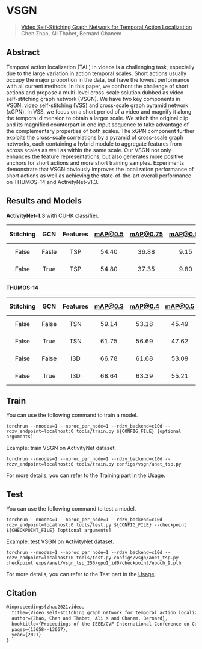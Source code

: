 # VSGN

> [Video Self-Stitching Graph Network for Temporal Action Localization](https://arxiv.org/abs/2011.14598)  
> Chen Zhao, Ali Thabet, Bernard Ghanem

<!-- [ALGORITHM] -->

## Abstract

Temporal action localization (TAL) in videos is a challenging task, especially due to the large variation in action temporal scales. Short actions usually occupy the major proportion in the data, but have the lowest performance with all current methods. In this paper, we confront the challenge of short actions and propose a multi-level cross-scale solution dubbed as video self-stitching graph network (VSGN). We have two key components in VSGN: video self-stitching (VSS) and cross-scale graph pyramid network (xGPN). In VSS, we focus on a short period of a video and magnify it along the temporal dimension to obtain a larger scale. We stitch the original clip and its magnified counterpart in one input sequence to take advantage of the complementary properties of both scales. The xGPN component further exploits the cross-scale correlations by a pyramid of cross-scale graph networks, each containing a hybrid module to aggregate features from across scales as well as within the same scale. Our VSGN not only enhances the feature representations, but also generates more positive anchors for short actions and more short training samples. Experiments demonstrate that VSGN obviously improves the localization performance of short actions as well as achieving the state-of-the-art overall performance on THUMOS-14 and ActivityNet-v1.3.

## Results and Models

**ActivityNet-1.3** with CUHK classifier.

| Stitching |  GCN  | Features | mAP@0.5 | mAP@0.75 | mAP@0.95 | ave. mAP |          Config           |                                                                                          Download                                                                                          |
| :-------: | :---: | :------: | :-----: | :------: | :------: | :------: | :-----------------------: | :----------------------------------------------------------------------------------------------------------------------------------------------------------------------------------------: |
|   False   | Fasle |   TSP    |  54.40  |  36.88   |   9.15   |  36.27   |   [config](anet_tsp.py)   | [model](https://drive.google.com/file/d/15bbt9hcE0LwLKONqv3LKEa6-8QEqNgwX/view?usp=sharing)   \| [log](https://drive.google.com/file/d/1HuoO75OIZgjoNZLfkj-Cl49-vjLD6QWy/view?usp=sharing) |
|   False   | True  |   TSP    |  54.80  |  37.35   |   9.80   |  36.89   | [config](anet_tsp_gcn.py) | [model](https://drive.google.com/file/d/1TIHqpfmbAFMNhVGAU-YKD0ZS3cd-VOh9/view?usp=sharing)   \| [log](https://drive.google.com/file/d/1LW1A_gIpOqz1RDiVgQDYx3BT-NG_-Uzj/view?usp=sharing) |

**THUMOS-14**

| Stitching |  GCN  | Features | mAP@0.3 | mAP@0.4 | mAP@0.5 | mAP@0.6 | mAP@0.7 | ave. mAP |           Config            |                                                                                          Download                                                                                          |
| :-------: | :---: | :------: | :-----: | :-----: | :-----: | :-----: | :-----: | :------: | :-------------------------: | :----------------------------------------------------------------------------------------------------------------------------------------------------------------------------------------: |
|   False   | False |   TSN    |  59.14  |  53.18  |  45.49  |  35.11  |  24.69  |  43.52   |   [config](thumos_tsn.py)   | [model](https://drive.google.com/file/d/1JtEvIOGabOod3ZzKpHEpdyu-FRoj4ASQ/view?usp=sharing)   \| [log](https://drive.google.com/file/d/1YeOz4z4KaZzFbKiuIHm6OXy8hdyf2XNJ/view?usp=sharing) |
|   False   | True  |   TSN    |  61.75  |  56.69  |  47.62  |  37.16  |  26.70  |  45.98   | [config](thumos_tsn_gcn.py) | [model](https://drive.google.com/file/d/1TA54ay5HHadW7R3xjplNvFRZRGIBGfFi/view?usp=sharing)   \| [log](https://drive.google.com/file/d/1xeOVqFlX_oeFzxcCLxC_qMnHeNoawjaO/view?usp=sharing) |
|   False   | False |   I3D    |  66.78  |  61.68  |  53.09  |  43.08  |  30.63  |  51.05   |   [config](thumos_i3d.py)   | [model](https://drive.google.com/file/d/1cw3hViPLKWXmHrENy5rpeOQhoLcxnWDG/view?usp=sharing)   \| [log](https://drive.google.com/file/d/1kZaoTuO2RdJJu1Hetj65f_wzuTqY0fi-/view?usp=sharing) |
|   False   | True  |   I3D    |  68.64  |  63.39  |  55.21  |  44.74  |  33.13  |  53.02   | [config](thumos_i3d_gcn.py) | [model](https://drive.google.com/file/d/1bthK_X0M8x9yE8Yj2O-S9fLuVgyJznVT/view?usp=sharing)   \| [log](https://drive.google.com/file/d/1a65Q46H6B-qlEn_eWp-qIYYgMsvLG1E6/view?usp=sharing) |


## Train

You can use the following command to train a model.

```shell
torchrun --nnodes=1 --nproc_per_node=1 --rdzv_backend=c10d --rdzv_endpoint=localhost:0 tools/train.py ${CONFIG_FILE} [optional arguments]
```

Example: train VSGN on ActivityNet dataset.

```shell
torchrun --nnodes=1 --nproc_per_node=1 --rdzv_backend=c10d --rdzv_endpoint=localhost:0 tools/train.py configs/vsgn/anet_tsp.py
```

For more details, you can refer to the Training part in the [Usage](../../docs/en/usage.md).

## Test

You can use the following command to test a model.

```shell
torchrun --nnodes=1 --nproc_per_node=1 --rdzv_backend=c10d --rdzv_endpoint=localhost:0 tools/test.py ${CONFIG_FILE} --checkpoint ${CHECKPOINT_FILE} [optional arguments]
```

Example: test VSGN on ActivityNet dataset.

```shell
torchrun --nnodes=1 --nproc_per_node=1 --rdzv_backend=c10d --rdzv_endpoint=localhost:0 tools/test.py configs/vsgn/anet_tsp.py --checkpoint exps/anet/vsgn_tsp_256/gpu1_id0/checkpoint/epoch_9.pth
```

For more details, you can refer to the Test part in the [Usage](../../docs/en/usage.md).

## Citation

```latex
@inproceedings{zhao2021video,
  title={Video self-stitching graph network for temporal action localization},
  author={Zhao, Chen and Thabet, Ali K and Ghanem, Bernard},
  booktitle={Proceedings of the IEEE/CVF International Conference on Computer Vision},
  pages={13658--13667},
  year={2021}
}
```